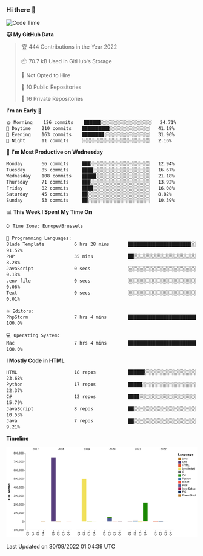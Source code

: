 ### Hi there 👋

<!--START_SECTION:waka-->
![Code Time](http://img.shields.io/badge/Code%20Time-1%2C125%20hrs%2012%20mins-blue)

**🐱 My GitHub Data** 

> 🏆 444 Contributions in the Year 2022
 > 
> 📦 70.7 kB Used in GitHub's Storage 
 > 
> 🚫 Not Opted to Hire
 > 
> 📜 10 Public Repositories 
 > 
> 🔑 16 Private Repositories  
 > 
**I'm an Early 🐤** 

```text
🌞 Morning    126 commits    ██████░░░░░░░░░░░░░░░░░░░   24.71% 
🌆 Daytime    210 commits    ██████████░░░░░░░░░░░░░░░   41.18% 
🌃 Evening    163 commits    ████████░░░░░░░░░░░░░░░░░   31.96% 
🌙 Night      11 commits     ░░░░░░░░░░░░░░░░░░░░░░░░░   2.16%

```
📅 **I'm Most Productive on Wednesday** 

```text
Monday       66 commits     ███░░░░░░░░░░░░░░░░░░░░░░   12.94% 
Tuesday      85 commits     ████░░░░░░░░░░░░░░░░░░░░░   16.67% 
Wednesday    108 commits    █████░░░░░░░░░░░░░░░░░░░░   21.18% 
Thursday     71 commits     ███░░░░░░░░░░░░░░░░░░░░░░   13.92% 
Friday       82 commits     ████░░░░░░░░░░░░░░░░░░░░░   16.08% 
Saturday     45 commits     ██░░░░░░░░░░░░░░░░░░░░░░░   8.82% 
Sunday       53 commits     ██░░░░░░░░░░░░░░░░░░░░░░░   10.39%

```


📊 **This Week I Spent My Time On** 

```text
⌚︎ Time Zone: Europe/Brussels

💬 Programming Languages: 
Blade Template           6 hrs 28 mins       ███████████████████████░░   91.52% 
PHP                      35 mins             ██░░░░░░░░░░░░░░░░░░░░░░░   8.28% 
JavaScript               0 secs              ░░░░░░░░░░░░░░░░░░░░░░░░░   0.13% 
.env file                0 secs              ░░░░░░░░░░░░░░░░░░░░░░░░░   0.06% 
Text                     0 secs              ░░░░░░░░░░░░░░░░░░░░░░░░░   0.01%

🔥 Editors: 
PhpStorm                 7 hrs 4 mins        █████████████████████████   100.0%

💻 Operating System: 
Mac                      7 hrs 4 mins        █████████████████████████   100.0%

```

**I Mostly Code in HTML** 

```text
HTML                     18 repos            ██████░░░░░░░░░░░░░░░░░░░   23.68% 
Python                   17 repos            █████░░░░░░░░░░░░░░░░░░░░   22.37% 
C#                       12 repos            ████░░░░░░░░░░░░░░░░░░░░░   15.79% 
JavaScript               8 repos             ██░░░░░░░░░░░░░░░░░░░░░░░   10.53% 
Java                     7 repos             ██░░░░░░░░░░░░░░░░░░░░░░░   9.21%

```


**Timeline**

![Chart not found](https://raw.githubusercontent.com/guillaumedeplancke/guillaumedeplancke/main/charts/bar_graph.png) 


 Last Updated on 30/09/2022 01:04:39 UTC
<!--END_SECTION:waka-->
